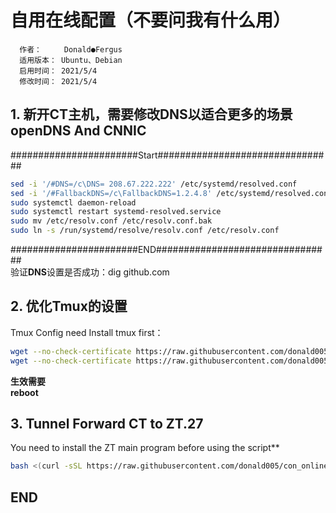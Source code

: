# 自用在线配置（不要问我有什么用）  
      作者：     Donald●Fergus
      适用版本： Ubuntu、Debian
      启用时间： 2021/5/4
      修改时间： 2021/5/4
## 1. 新开CT主机，需要修改DNS以适合更多的场景 openDNS And CNNIC

#######################Start################################    
```bash
sed -i '/#DNS=/c\DNS= 208.67.222.222' /etc/systemd/resolved.conf
sed -i '/#FallbackDNS=/c\FallbackDNS=1.2.4.8' /etc/systemd/resolved.conf
sudo systemctl daemon-reload
sudo systemctl restart systemd-resolved.service
sudo mv /etc/resolv.conf /etc/resolv.conf.bak
sudo ln -s /run/systemd/resolve/resolv.conf /etc/resolv.conf
```
#######################END################################    
验证**DNS**设置是否成功：dig github.com   

##  2.  优化Tmux的设置
Tmux Config need Install tmux first：    
```bash
wget --no-check-certificate https://raw.githubusercontent.com/donald005/con_online/master/.tmux.conf && chmod +666 .tmux.conf
wget --no-check-certificate https://raw.githubusercontent.com/donald005/con_online/master/tdonal.sh && chmod +x tdonal.sh
```
**生效需要**    
**reboot** 

## 3. Tunnel Forward CT to ZT.27    
You need to install the ZT main program before using the script**      
```bash
bash <(curl -sSL https://raw.githubusercontent.com/donald005/con_online/master/iptable.sh)
```
##  END
